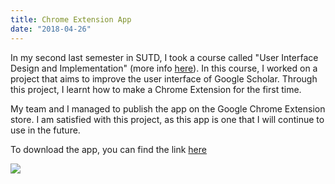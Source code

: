 ```yaml
---
title: Chrome Extension App
date: "2018-04-26"
---
```


In my second last semester in SUTD, I took a course called "User Interface Design and Implementation" (more info <a href="https://istd.sutd.edu.sg/undergraduate/courses/50006-user-interface-design-and-implementation">here</a>). In this course, I worked on a project that aims to improve the user interface of Google Scholar. Through this project, I learnt how to make a Chrome Extension for the first time. 

My team and I managed to publish the app on the Google Chrome Extension store. I am satisfied with this project, as this app is one that I will continue to use in the future.

To download the app, you can find the link <a href="https://chrome.google.com/webstore/detail/scholar%2B/jebcfbhiogjccfdaghbngjolfofckgkn?hl=en-US&gl=SG&authuser=2">here</a>

![](https://raw.githubusercontent.com/pinardy/pinardy.github.io/source/src/assets/images/projects/scholarplus2.PNG)